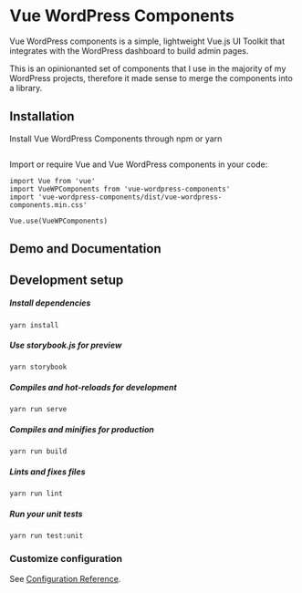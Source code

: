 # Vue WordPress Components

Vue WordPress components is a simple, lightweight Vue.js UI Toolkit that integrates with the WordPress dashboard to build admin pages. 

This is an opinionanted set of components that I use in the majority of my WordPress projects, therefore it made sense to merge the components into a library.

## Installation

Install Vue WordPress Components through npm or yarn

```
```

Import or require Vue and Vue WordPress components in your code:

```
import Vue from 'vue'
import VueWPComponents from 'vue-wordpress-components'
import 'vue-wordpress-components/dist/vue-wordpress-components.min.css'

Vue.use(VueWPComponents)
```

## Demo and Documentation

## Development setup

##### Install dependencies
```
yarn install
```

##### Use storybook.js for preview
```
yarn storybook
```

##### Compiles and hot-reloads for development
```
yarn run serve
```

##### Compiles and minifies for production
```
yarn run build
```

##### Lints and fixes files
```
yarn run lint
```

##### Run your unit tests
```
yarn run test:unit
```

### Customize configuration
See [Configuration Reference](https://cli.vuejs.org/config/).

